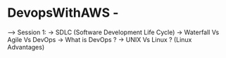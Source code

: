 # DevopsWithAWS - 
--> Session 1:
-> SDLC (Software Development Life Cycle)
-> Waterfall Vs Agile Vs DevOps
-> What is DevOps ?
-> UNIX Vs Linux ? (Linux Advantages)

